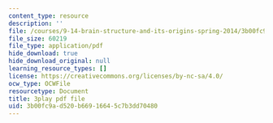 ```yaml
---
content_type: resource
description: ''
file: /courses/9-14-brain-structure-and-its-origins-spring-2014/3b00fc9ad520b66916645c7b3dd70480_555133.pdf
file_size: 60219
file_type: application/pdf
hide_download: true
hide_download_original: null
learning_resource_types: []
license: https://creativecommons.org/licenses/by-nc-sa/4.0/
ocw_type: OCWFile
resourcetype: Document
title: 3play pdf file
uid: 3b00fc9a-d520-b669-1664-5c7b3dd70480
---
```

